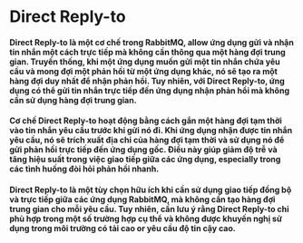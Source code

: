 # Direct Reply-to

#### Direct Reply-to là một cơ chế trong RabbitMQ, allow ứng dụng gửi và nhận tin nhắn một cách trực tiếp mà không cần thông qua một hàng đợi trung gian. Truyền thống, khi một ứng dụng muốn gửi một tin nhắn chứa yêu cầu và mong đợi một phản hồi từ một ứng dụng khác, nó sẽ tạo ra một hàng đợi duy nhất để nhận phản hồi. Tuy nhiên, với Direct Reply-to, ứng dụng có thể gửi tin nhắn trực tiếp đến ứng dụng nhận phản hồi mà không cần sử dụng hàng đợi trung gian.

#### Cơ chế Direct Reply-to hoạt động bằng cách gắn một hàng đợi tạm thời vào tin nhắn yêu cầu trước khi gửi nó đi. Khi ứng dụng nhận được tin nhắn yêu cầu, nó sẽ trích xuất địa chỉ của hàng đợi tạm thời và sử dụng nó để gửi phản hồi trực tiếp đến ứng dụng gốc. Điều này giúp giảm độ trễ và tăng hiệu suất trong việc giao tiếp giữa các ứng dụng, especially trong các tình huống đòi hỏi phản hồi nhanh.

#### Direct Reply-to là một tùy chọn hữu ích khi cần sử dụng giao tiếp đồng bộ và trực tiếp giữa các ứng dụng RabbitMQ, mà không cần tạo hàng đợi trung gian cho mỗi yêu cầu. Tuy nhiên, cần lưu ý rằng Direct Reply-to chỉ phù hợp trong một số trường hợp cụ thể và không được khuyến nghị sử dụng trong môi trường có tải cao or yêu cầu độ tin cậy cao.